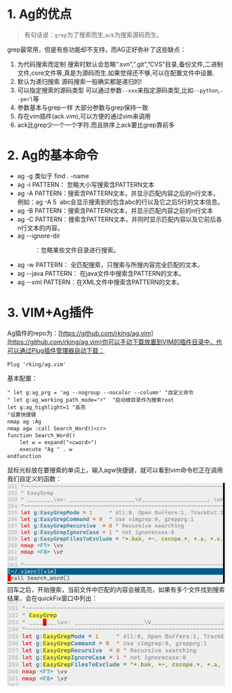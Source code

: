 
# 1. Ag的优点
> 有句话说：`grep`为了搜索而生,`ack`为搜索源码而生。

grep最常用，但是有些功能却不支持，而AG正好弥补了这些缺点：

1. 为代码搜索而定制 搜索时默认会忽略”.svn”,”.git”,”CVS”目录,备份文件,二进制文件,core文件等,真是为源码而生.如果觉得还不够,可以在配置文件中设置.
1. 默认为递归搜索 源码搜索一般确实都是递归的!
1. 可以指定搜索的源码类型 可以通过参数`--xxx`来指定源码类型,比如`--python`,`--perl`等
1. 参数基本与grep一样 大部分参数与grep保持一致
1. 存在vim插件(ack.vim),可以方便的通过vim来调用
1. ack比grep少一个一个字符.而且排序上ack要比grep靠前多




# 2. Ag的基本命令

- ag -g <File Name> 类似于 find . -name <File Name>
- ag -i PATTERN： 忽略大小写搜索含PATTERN文本
- ag -A PATTERN：搜索含PATTERN文本，并显示匹配内容之后的n行文本，例如：ag -A 5  abc会显示搜索到的包含abc的行以及它之后5行的文本信息。
- ag -B PATTERN：搜索含PATTERN文本，并显示匹配内容之前的n行文本
- ag -C PATTERN：搜索含PATTERN文本，并同时显示匹配内容以及它前后各n行文本的内容。
- ag --ignore-dir <Dir Name>：忽略某些文件目录进行搜索。
- ag -w PATTERN： 全匹配搜索，只搜索与所搜内容完全匹配的文本。
- ag --java PATTERN： 在java文件中搜索含PATTERN的文本。
- ag --xml PATTERN：在XML文件中搜索含PATTERN的文本。




# 3. VIM+Ag插件
Ag插件的repo为：[https://github.com/rking/ag.vim](https://github.com/rking/ag.vim)你可以手动下载放置到VIM的插件目录中，也可以通过Plug插件管理器自动下载：

```
Plug 'rking/ag.vim'
```

基本配置：

```
" let g:ag_prg = 'ag --nogroup --nocolor --column' "自定义命令
" let g:ag_working_path_mode="r"  "启动根目录作为搜索root
let g:ag_highlight=1 "高亮
"设置快捷键
nmap ag :Ag
nmap agw :call Search_Word()<cr>
function Search_Word()
    let w = expand("<cword>")
    execute "Ag " . w
endfunction
```

鼠标光标放在要搜索的单词上，输入agw快捷键，就可以看到vim命令栏正在调用我们自定义的函数：![image.png](.assets/1586311615252-2747c147-c3f3-465f-a4cd-de93fa0e42fe.png)
回车之后，开始搜索，当前文件中匹配的内容会被高亮，如果有多个文件找到搜索结果，会在quickFix窗口中列出：![image.png](.assets/1586311665433-18cb2d59-212d-4ff0-82c6-3395c9708b5d.png)
